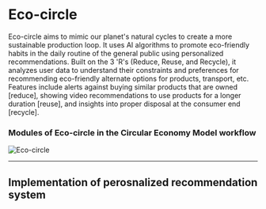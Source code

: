 # Eco-circle

Eco-circle aims to mimic our planet's natural cycles to create a more sustainable production loop. It uses AI algorithms to promote eco-friendly habits in the daily routine of the general public using personalized recommendations. Built on the 3 'R's (Reduce, Reuse, and Recycle), it analyzes user data to understand their constraints and preferences for recommending eco-friendly alternate options for products, transport, etc. Features include alerts against buying similar products that are owned [reduce], showing video recommendations to use products for a longer duration [reuse], and insights into proper disposal at the consumer end [recycle].


### Modules of Eco-circle in the Circular Economy Model workflow 

![Eco-circle](https://github.com/khushigupta123/Eco-circle/assets/78090164/226c34e3-a128-40f7-84d5-f519bc5498d8)



---------------------------------------------------

## Implementation of perosnalized recommendation system



